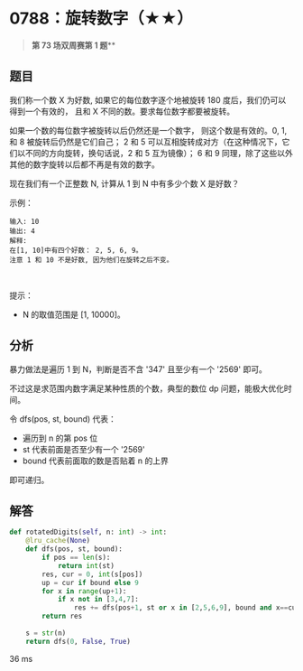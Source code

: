 # 0788：旋转数字（★★）


> **第 73 场双周赛第 1 题****

## 题目

我们称一个数 X 为好数, 如果它的每位数字逐个地被旋转 180 度后，我们仍可以得到一个有效的，
且和 X 不同的数。要求每位数字都要被旋转。

如果一个数的每位数字被旋转以后仍然还是一个数字， 则这个数是有效的。0, 1, 和 8 被旋转后仍然是它们自己；
2 和 5 可以互相旋转成对方（在这种情况下，它们以不同的方向旋转，换句话说，2 和 5 互为镜像）；
6 和 9 同理，除了这些以外其他的数字旋转以后都不再是有效的数字。

现在我们有一个正整数 N, 计算从 1 到 N 中有多少个数 X 是好数？


示例：
    
    输入: 10
    输出: 4
    解释: 
    在[1, 10]中有四个好数： 2, 5, 6, 9。
    注意 1 和 10 不是好数, 因为他们在旋转之后不变。
 

提示：
- N 的取值范围是 [1, 10000]。


## 分析

暴力做法是遍历 1 到 N，判断是否不含 '347' 且至少有一个 '2569' 即可。

不过这是求范围内数字满足某种性质的个数，典型的数位 dp 问题，能极大优化时间。

令 dfs(pos, st, bound) 代表：
- 遍历到 n 的第 pos 位
- st 代表前面是否至少有一个 '2569'
- bound 代表前面取的数是否贴着 n 的上界

即可递归。

## 解答

```python
def rotatedDigits(self, n: int) -> int:
    @lru_cache(None)
    def dfs(pos, st, bound):
        if pos == len(s):
            return int(st)
        res, cur = 0, int(s[pos])
        up = cur if bound else 9
        for x in range(up+1):
            if x not in [3,4,7]:
                res += dfs(pos+1, st or x in [2,5,6,9], bound and x==cur)
        return res
    
    s = str(n)
    return dfs(0, False, True)
```
36 ms


